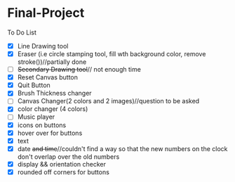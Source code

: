 # Final-Project
To Do List
- [X] Line Drawing tool
- [X] Eraser (i.e circle stamping tool, fill wth background color, remove stroke())//partially done
- [ ] <del>Secondary Drawing tool</del>// not enough time
- [X] Reset Canvas button
- [X] Quit Button
- [X] Brush Thickness changer
- [ ] Canvas Changer(2 colors and 2 images)//question to be asked
- [X] color changer (4 colors)
- [ ] Music player
- [X] icons on buttons
- [X] hover over for buttons
- [X] text
- [X] date <del>and time</del>//couldn't find a way so that the new numbers on the clock don't overlap over the old numbers
- [X] display && orientation checker
- [X] rounded off corners for buttons
